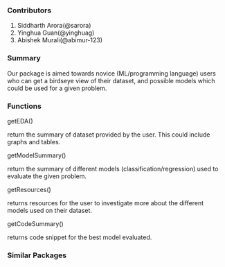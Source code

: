 ### Contributors

1. Siddharth Arora(@sarora)
2. Yinghua Guan(@yinghuag)
3. Abishek Murali(@abimur-123)

### Summary

Our package is aimed towards novice (ML/programming language) users who can get a birdseye view of their dataset, and possible models which could be used for a given problem. 


### Functions

getEDA()

return the summary of dataset provided by the user. This could include graphs and tables.

getModelSummary()

return the summary of different models (classification/regression) used to evaluate the given problem.

getResources()

returns resources for the user to investigate more about the different models used on their dataset. 

getCodeSummary()

returns code snippet for the best model evaluated. 


### Similar Packages
